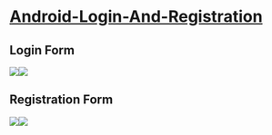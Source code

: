 # <a href="https://www.11zon.com/zon/android/android-textinputlayout-example.php">Android-Login-And-Registration</a>


<h2>Login Form</h2>
<a href="https://www.11zon.com/zon/android/android-textinputlayout-example.php">
<img src="https://www.11zon.com/images/android/textinput_layout/textinput_layout_11zon16.png" /></a><a href="https://www.11zon.com/zon/android/android-textinputlayout-example.php"><img src="https://www.11zon.com/images/android/textinput_layout/textinput_layout_11zon9.png" />
</a>
<h2>Registration Form</h2>
<img src="https://www.11zon.com/images/android/textinput_layout/textinput_layout_11zon3.png"/><img src="https://www.11zon.com/images/android/textinput_layout/textinput_layout_11zon4.png"/>
   
